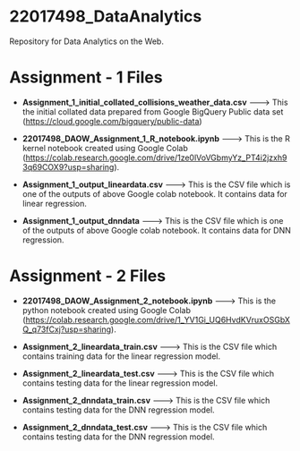 # 22017498_DataAnalytics
Repository for Data Analytics on the Web.

# Assignment - 1 Files

- **Assignment_1_initial_collated_collisions_weather_data.csv** ---> This the initial collated data prepared from Google BigQuery Public data set (https://cloud.google.com/bigquery/public-data)

- **22017498_DAOW_Assignment_1_R_notebook.ipynb** ---> This is the R kernel notebook created using Google Colab (https://colab.research.google.com/drive/1ze0lVoVGbmyYz_PT4i2jzxh93q69COX9?usp=sharing).

- **Assignment_1_output_lineardata.csv**  ---> This is the CSV file which is one of the outputs of above Google colab notebook. It contains data for linear regression.

- **Assignment_1_output_dnndata**   ---> This is the CSV file which is one of the outputs of above Google colab notebook. It contains data for DNN regression.

# Assignment - 2 Files


- **22017498_DAOW_Assignment_2_notebook.ipynb** ---> This is the python notebook created using Google Colab (https://colab.research.google.com/drive/1_YV1Gi_UQ6HvdKVruxOSGbXQ_q73fCxj?usp=sharing).

- **Assignment_2_lineardata_train.csv**  ---> This is the CSV file which contains training data for the linear regression model.

- **Assignment_2_lineardata_test.csv**  ---> This is the CSV file which contains testing data for the linear regression model.

- **Assignment_2_dnndata_train.csv**  ---> This is the CSV file which contains testing data for the DNN regression model.

- **Assignment_2_dnndata_test.csv**  ---> This is the CSV file which contains testing data for the DNN regression model.

